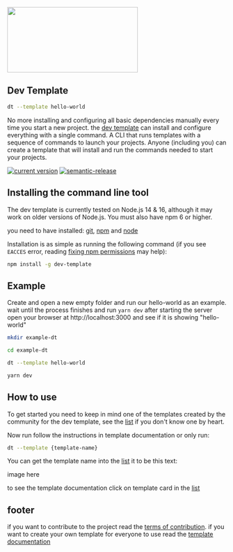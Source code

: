 [<img src="https://user-images.githubusercontent.com/72868196/160259554-8bc1897b-27ae-40ac-9c67-4659d6ca4762.jpg" style="width: 300px; height: 150px; object-fit: cover;" />](https://www.npmjs.com/package/dev-template)

## Dev Template

```sh
dt --template hello-world
```

No more installing and configuring all basic dependencies manually every time you start a new project. the [dev template](https://www.npmjs.com/package/dev-template) can install and configure everything with a single command. A CLI that runs templates with a sequence of commands to launch your projects. Anyone (including you) can create a template that will install and run the commands needed to start your projects.

[![current version](https://img.shields.io/npm/v/dev-template.svg)](https://www.npmjs.com/package/dev-template)
[![semantic-release](https://img.shields.io/badge/%20%20%F0%9F%93%A6%F0%9F%9A%80-semantic--release-e10079.svg)](https://github.com/semantic-release/semantic-release)

## Installing the command line tool

The dev template is currently tested on Node.js 14 & 16, although it may work on
older versions of Node.js. You must also have npm 6 or higher.

you need to have installed: [git](https://git-scm.com), [npm](https://www.npmjs.com) and [node](https://nodejs.org/en)

Installation is as simple as running the following command (if you see `EACCES` error, reading [fixing npm permissions](https://docs.npmjs.com/getting-started/fixing-npm-permissions) may help):

```sh
npm install -g dev-template
```

## Example

Create and open a new empty folder and run our hello-world as an example. wait until the process finishes and run `yarn dev` after starting the server open your browser at http://localhost:3000 and see if it is showing "hello-world"

```sh
mkdir example-dt
```

```sh
cd example-dt
```

```sh
dt --template hello-world
```

```sh
yarn dev
```

## How to use

To get started you need to keep in mind one of the templates created by the community for the dev template, see the [list](https://theryston.github.io/dev-template/) if you don't know one by heart.

Now run follow the instructions in template documentation or only run:

```sh
dt --template {template-name}
```

You can get the template name into the [list](https://theryston.github.io/dev-template/) it to be this text:

image here

to see the template documentation click on template card in the [list](https://theryston.github.io/dev-template/)

## footer

if you want to contribute to the project read the [terms of contribution](https://github.com/Theryston/dev-template/blob/master/CONTRIBUTING.md#developers-certificate-of-origin). if you want to create your own template for everyone to use read the [template documentation](https://github.com/Theryston/dev-template/blob/master/TEMPLATE-DOCUMENTATION.md)
